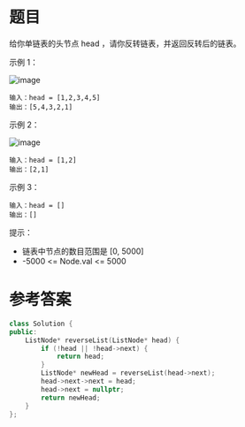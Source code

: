 # 题目
给你单链表的头节点 head ，请你反转链表，并返回反转后的链表。
 

示例 1：

![image](https://user-images.githubusercontent.com/59190045/125162008-338c5900-e1b8-11eb-92a1-ae8afdf5ab4e.png)

    输入：head = [1,2,3,4,5]
    输出：[5,4,3,2,1]
示例 2：

![image](https://user-images.githubusercontent.com/59190045/125162004-2ff8d200-e1b8-11eb-9bd6-b1a614a47fa5.png)

    输入：head = [1,2]
    输出：[2,1]
示例 3：

    输入：head = []
    输出：[]

提示：

* 链表中节点的数目范围是 [0, 5000]
* -5000 <= Node.val <= 5000

# 参考答案
```c++
class Solution {
public:
    ListNode* reverseList(ListNode* head) {
        if (!head || !head->next) {
            return head;
        }
        ListNode* newHead = reverseList(head->next);
        head->next->next = head;
        head->next = nullptr;
        return newHead;
    }
};
